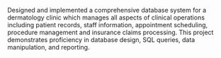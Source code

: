 Designed and implemented a comprehensive database system for a dermatology clinic which manages all aspects of clinical operations including patient records, staff information, appointment scheduling, procedure management and insurance claims processing. This project demonstrates proficiency in database design, SQL queries, data manipulation, and reporting. 
